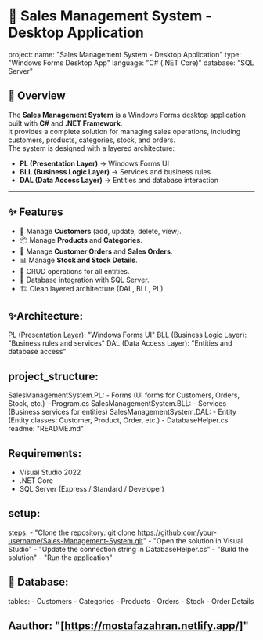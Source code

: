 # 🛒 Sales Management System - Desktop Application

project:
  name: "Sales Management System - Desktop Application"
  type: "Windows Forms Desktop App"
  language: "C# (.NET Core)"
  database: "SQL Server"
  
## 📌 Overview
The **Sales Management System** is a Windows Forms desktop application built with **C#** and **.NET Framework**.  
It provides a complete solution for managing sales operations, including customers, products, categories, stock, and orders.  
The system is designed with a layered architecture:  
- **PL (Presentation Layer)** → Windows Forms UI  
- **BLL (Business Logic Layer)** → Services and business rules  
- **DAL (Data Access Layer)** → Entities and database interaction  

---

## ✨ Features
- 👥 Manage **Customers** (add, update, delete, view).  
- 📦 Manage **Products** and **Categories**.  
- 📑 Manage **Customer Orders** and **Sales Orders**.  
- 📊 Manage **Stock and Stock Details**.  
- 🔄 CRUD operations for all entities.  
- 💾 Database integration with SQL Server.  
- 🏗️ Clean layered architecture (DAL, BLL, PL).


## ✨Architecture:
  PL (Presentation Layer): "Windows Forms UI"
  BLL (Business Logic Layer): "Business rules and services"
  DAL (Data Access Layer): "Entities and database access"

## project_structure:
  SalesManagementSystem.PL:
    - Forms (UI forms for Customers, Orders, Stock, etc.)
    - Program.cs
  SalesManagementSystem.BLL:
    - Services (Business services for entities)
  SalesManagementSystem.DAL:
    - Entity (Entity classes: Customer, Product, Order, etc.)
    - DatabaseHelper.cs
  readme: "README.md"

## Requirements:
  - Visual Studio 2022
  - .NET Core
  - SQL Server (Express / Standard / Developer)

## setup:
  steps:
    - "Clone the repository: git clone https://github.com/your-username/Sales-Management-System.git"
    - "Open the solution in Visual Studio"
    - "Update the connection string in DatabaseHelper.cs"
    - "Build the solution"
    - "Run the application"

## 💾 Database:
  tables:
    - Customers
    - Categories
    - Products
    - Orders
    - Stock
    - Order Details

## Aauthor: "[https://mostafazahran.netlify.app/]"
